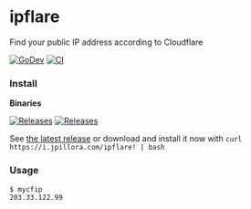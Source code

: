 # ipflare

Find your public IP address according to Cloudflare

[![GoDev](https://img.shields.io/static/v1?label=godoc&message=reference&color=00add8)](https://pkg.go.dev/github.com/jpillora/ipflare)
[![CI](https://github.com/jpillora/ipflare/workflows/CI/badge.svg)](https://github.com/jpillora/ipflare/actions?workflow=CI)

### Install

**Binaries**

[![Releases](https://img.shields.io/github/release/jpillora/ipflare.svg)](https://github.com/jpillora/ipflare/releases)
[![Releases](https://img.shields.io/github/downloads/jpillora/ipflare/total.svg)](https://github.com/jpillora/ipflare/releases)

See [the latest release](https://github.com/jpillora/chisel/ipflare/latest) or download and install it now with `curl https://i.jpillora.com/ipflare! | bash`

### Usage

```sh
$ mycfip
203.33.122.99
```